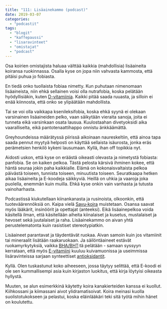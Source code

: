 ```yaml
---
title: "111: Lisäainekammo (podcast)"
date: 2019-03-07
categories: 
  - "podcastit"
tags: 
  - "blogit"
  - "kaffepaussi"
  - "lisaravinteet"
  - "omistajat"
  - "podcast"
---
```


Osa koirien omistajista haluaa välttää kaikkia (mahdollisia) lisäaineita koiransa ruokinnassa. Osalla kyse on jopa niin vahvasta kammosta, että pitäisi puhua jo fobiasta.

<!--more-->

En tiedä onko tuollaista fobiaa nimetty. Kun puhutaan nimenomaan lisäaineista, niin ehkä sellainen voisi olla nutrafobia, koska pelätään hyödyllisiäkin, kuten [D-vitamiinia](https://www.katiska.eu/koulutukset-2/koiran-ravitsemuksen-abc-d-vitamiini/). Kaikki pitää saada ruuasta, ja silloin ei enää kiinnosta, että onko se ylipäätään mahdollista.

Tai se voi olla vaikkapa ksenileksifobia, koska ehkä syynä ei olekaan varsinainen lisäaineiden pelko, vaan säikytään vieraita sanoja, joita ei tunneta eikä varsinkaan osata lausua. Kuulostaahan divetyoksidi aika vaaralliselta, eikä pantotenaattihappo onnistu änkkäämättä.

Greyhoundeissa määrätyssä piirissä aikoinaan naureskeltiin, että ainoa tapa saada pennut myytyä helposti on käyttää sellaista isäurosta, jonka eräs perämetsien henkilö kykeni lausumaan. Kyllä, ihan off topikkia nyt.

Aidosti uskon, että kyse on eräästä oikeasti olevasta ja nimetystä fobiasta: panfobia. Se on kaiken pelkoa. Tästä pelosta kärsivä ihminen kokee, että häntä seuraa jokin paha kaikkialle. Elämä on kokonaisvaltaista pelkoa päivästä toiseen, tunnista toiseen, minuutista toiseen. Seuratkaapa hetken aikaa lisäaineita ja E-koodeja säikkyviä. Heillä on uhkia ja vaaroja joka puolella, enemmän kuin muilla. Ehkä kyse onkin vain vanhasta ja tutusta vainoharhasta.

Podcastissä kiukutellaan kiinankanasta ja rusinoista, olkoonkin, että tuoteväärennöksiä on. Kaipa vielä [Savu-koira](https://www.katiska.eu/tieto/myrkyt-ja-riskit/tappava-typpilisa/) muistetaan. Osansa saavat myös lääkärit, insinöörit ja opettajat (anteeksi). Eikä lisäainepelkoa voida käsitellä ilman, että käsitellään aiheita kiinalaiset ja kusetus, mustalaiset ja hevoset sekä juutalaiset ja raha. Lisäainekammo on aivan yhtä perustelematonta kuin rasistiset stereotypiatkin.

Lisäaineet parantavat ja täydentävät ruokaa. Aivan samoin kuin jos vitamiinit tai mineraalit lisätään raakaruokaan. Ja säilöntäaineet estävät ruokamyrkytyksiä, vaikka [BHA/BHT](https://www.katiska.eu/ruokinta/yleista/bhabht/):tä pelätään - samaan syssyyn kerrataan, että myös [E-vitamiini](https://www.katiska.eu/tieto/e-vitamiini/koira-e-vitamiini/) kuuluu kuivamuonissa ja useimmissa lisäravinteissa sarjaan synteettiset [antioksidantit](https://www.katiska.eu/tieto/koira-tarve-vitamiini/antioksidantit/).

Kyllä. Olen tuskastunut koko aiheeseen, jossa täytyy selittää, että E-koodi ei ole sen kummallisempi asia kuin kirjaston luokitus, että kirja löytyisi oikeasta hyllystä.

Muuten, se alun esimerkkinä käytetty koira kanakierteiden kanssa ei kuollut. Kiihkossani ja kiimassani aivot ylidramatisoivat. Koira meinasi kuolla suolistotukokseen ja pelastui, koska eläinlääkäri teki sitä työtä mihin hänet on koulutettu.
